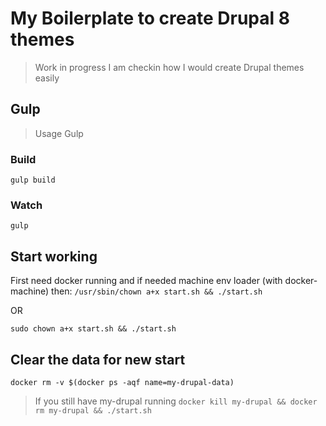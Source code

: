 # My Boilerplate to create Drupal 8 themes
> Work in progress I am checkin how I would create Drupal themes easily

## Gulp
> Usage Gulp

### Build
`gulp build`

### Watch
`gulp`

## Start working
First need docker running and if needed machine env loader (with docker-machine) then:
`/usr/sbin/chown a+x start.sh && ./start.sh`

OR

`sudo chown a+x start.sh && ./start.sh`

## Clear the data for new start
`docker rm -v $(docker ps -aqf name=my-drupal-data)`
> If you still have my-drupal running
`docker kill my-drupal && docker rm my-drupal && ./start.sh`
